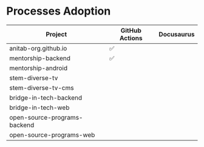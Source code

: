 # Processes Adoption

| Project | GitHub Actions | Docusaurus |
|-|-|-|
| anitab-org.github.io | ✅ |  |
| mentorship-backend | ✅ |  |
| mentorship-android |  |  |
| stem-diverse-tv |  |  |
| stem-diverse-tv-cms |  |  |
| bridge-in-tech-backend |  |  |
| bridge-in-tech-web |  |  |
| open-source-programs-backend |  |  |
| open-source-programs-web |  |  |
